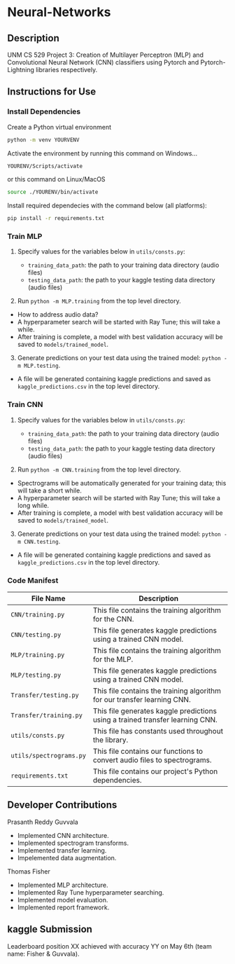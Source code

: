 # Neural-Networks

## Description

UNM CS 529 Project 3: Creation of Multilayer Perceptron (MLP) and Convolutional Neural Network (CNN) classifiers using Pytorch and Pytorch-Lightning libraries respectively.

## Instructions for Use

### Install Dependencies

Create a Python virtual environment
```bash
python -m venv YOURVENV
```

Activate the environment by running this command on Windows...
```bash
YOURENV/Scripts/activate
```
or this command on Linux/MacOS
```bash
source ./YOURENV/bin/activate
```

Install required dependecies with the command below (all platforms):
```bash
pip install -r requirements.txt
```

### Train MLP

1. Specify values for the variables below in `utils/consts.py`:
   - `training_data_path`: the path to your training data directory (audio files)
   - `testing_data_path`: the path to your kaggle testing data directory (audio files)

2. Run `python -m MLP.training` from the top level directory.
- How to address audio data?
- A hyperparameter search will be started with Ray Tune; this will take a while.
- After training is complete, a model with best validation accuracy will be saved to `models/trained_model`.

3. Generate predictions on your test data using the trained model: `python -m MLP.testing`.
- A file will be generated containing kaggle predictions and saved as `kaggle_predictions.csv` in the top level directory.

### Train CNN

1. Specify values for the variables below in `utils/consts.py`:
   - `training_data_path`: the path to your training data directory (audio files)
   - `testing_data_path`: the path to your kaggle testing data directory (audio files)

2. Run `python -m CNN.training` from the top level directory.
- Spectrograms will be automatically generated for your training data; this will take a short while.
- A hyperparameter search will be started with Ray Tune; this will take a long while.
- After training is complete, a model with best validation accuracy will be saved to `models/trained_model`.

3. Generate predictions on your test data using the trained model: `python -m CNN.testing`.
- A file will be generated containing kaggle predictions and saved as `kaggle_predictions.csv` in the top level directory.

### Code Manifest
| File Name | Description |
| --- | --- |
| `CNN/training.py` | This file contains the training algorithm for the CNN. |
| `CNN/testing.py` | This file generates kaggle predictions using a trained CNN model.  |
| `MLP/training.py` | This file contains the training algorithm for the MLP.  |
| `MLP/testing.py` | This file generates kaggle predictions using a trained CNN model.  |
| `Transfer/testing.py` | This file contains the training algorithm for our transfer learning CNN.  |
| `Transfer/training.py` | This file generates kaggle predictions using a trained transfer learning CNN.  |
| `utils/consts.py` | This file has constants used throughout the library.  |
| `utils/spectrograms.py` | This file contains our functions to convert audio files to spectrograms. |
| `requirements.txt` | This file contains our project's Python dependencies. |


## Developer Contributions

Prasanth Reddy Guvvala
- Implemented CNN architecture.
- Implemented spectrogram transforms.
- Implemented transfer learning.
- Impelemented data augmentation.

Thomas Fisher
- Implemented MLP architecture.
- Implemented Ray Tune hyperparameter searching.
- Implemented model evaluation.
- Implemented report framework.

## kaggle Submission

Leaderboard position XX achieved with accuracy YY on May 6th (team name: Fisher & Guvvala).

